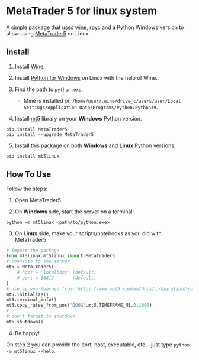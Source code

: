 # MetaTrader 5 for linux system

A simple package that uses [wine](https://www.winehq.org), [rpyc](https://github.com/tomerfiliba-org/rpyc) and a Python Windows version to allow using [MetaTrader5](https://pypi.org/project/MetaTrader5) on Linux.

## Install

1. Install [Wine](https://wiki.winehq.org/Download).

2. Install [Python for Windows](https://www.python.org/downloads/windows/) on Linux with the help of Wine.

3. Find the path to `python.exe`.

    - Mine is installed on `/home/user/.wine/drive_c/users/user/Local Settings/Application Data/Programs/Python/Python39`.

4. Install [mt5](https://www.mql5.com/en/docs/integration/python_metatrader5) library on your **Windows** Python version.

```
pip install MetaTrader5
pip install --upgrade MetaTrader5
```

5. Install this package on both **Windows** and **Linux** Python versions:

```
pip install mt5linux
```

## How To Use

Follow the steps:

1. Open MetaTrader5.

2. On **Windows** side, start the server on a terminal:

```
python -m mt5linux <path/to/python.exe>
```

3. On **Linux** side, make your scripts/notebooks as you did with MetaTrader5:

```python
# import the package
from mt5linux.mt5linux import MetaTrader5
# connecto to the server
mt5 = MetaTrader5(
    # host = 'localhost' (default)
    # port = 18812       (default)
) 
# use as you learned from: https://www.mql5.com/en/docs/integration/python_metatrader5/
mt5.initialize()
mt5.terminal_info()
mt5.copy_rates_from_pos('GOOG',mt5.TIMEFRAME_M1,0,1000)
# ...
# don't forget to shutdown
mt5.shutdown()
```

4. Be happy!

On step 2 you can provide the port, host, executable, etc... just type `python -m mt5linux --help`.
